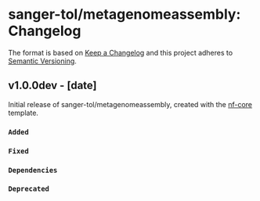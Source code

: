 # sanger-tol/metagenomeassembly: Changelog

The format is based on [Keep a Changelog](https://keepachangelog.com/en/1.0.0/)
and this project adheres to [Semantic Versioning](https://semver.org/spec/v2.0.0.html).

## v1.0.0dev - [date]

Initial release of sanger-tol/metagenomeassembly, created with the [nf-core](https://nf-co.re/) template.

### `Added`

### `Fixed`

### `Dependencies`

### `Deprecated`

